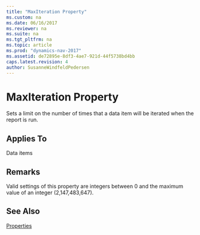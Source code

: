 ```yaml
---
title: "MaxIteration Property"
ms.custom: na
ms.date: 06/16/2017
ms.reviewer: na
ms.suite: na
ms.tgt_pltfrm: na
ms.topic: article
ms.prod: "dynamics-nav-2017"
ms.assetid: de72895e-8df3-4ae7-921d-44f5738bd4bb
caps.latest.revision: 4
author: SusanneWindfeldPedersen
---
```

# MaxIteration Property
Sets a limit on the number of times that a data item will be iterated when the report is run.  
  
## Applies To  
 Data items  
  
## Remarks  
 Valid settings of this property are integers between 0 and the maximum value of an integer \(2,147,483,647\).  
  
## See Also  
 [Properties](devenv-properties.md)